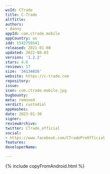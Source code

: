 ```yaml
---
wsId: CTrade
title: C-Trade
altTitle: 
authors:
- danny
appId: com.ctrade.mobile
appCountry: us
idd: 1542759541
released: 2021-01-08
updated: 2022-08-03
version: '1.2.2'
stars: 4.6
reviews: 17
size: '34134016'
website: https://c-trade.com
repository: 
issue: 
icon: com.ctrade.mobile.jpg
bugbounty: 
meta: removed
verdict: custodial
appHashes: 
date: 2023-01-30
signer: 
reviewArchive: 
twitter: CTrade_official
social:
- https://www.facebook.com/CTradeProOfficial
features: 
developerName: 

---
```


{% include copyFromAndroid.html %}
